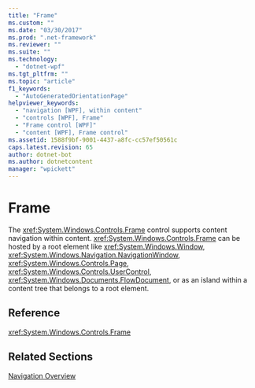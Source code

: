 ```yaml
---
title: "Frame"
ms.custom: ""
ms.date: "03/30/2017"
ms.prod: ".net-framework"
ms.reviewer: ""
ms.suite: ""
ms.technology: 
  - "dotnet-wpf"
ms.tgt_pltfrm: ""
ms.topic: "article"
f1_keywords: 
  - "AutoGeneratedOrientationPage"
helpviewer_keywords: 
  - "navigation [WPF], within content"
  - "controls [WPF], Frame"
  - "Frame control [WPF]"
  - "content [WPF], Frame control"
ms.assetid: 1588f9bf-9001-4437-a8fc-cc57ef50561c
caps.latest.revision: 65
author: dotnet-bot
ms.author: dotnetcontent
manager: "wpickett"
---
```

# Frame
The <xref:System.Windows.Controls.Frame> control supports content navigation within content. <xref:System.Windows.Controls.Frame> can be hosted by a root element like <xref:System.Windows.Window>, <xref:System.Windows.Navigation.NavigationWindow>, <xref:System.Windows.Controls.Page>, <xref:System.Windows.Controls.UserControl>, <xref:System.Windows.Documents.FlowDocument>, or as an island within a content tree that belongs to a root element.  
  
## Reference  
 <xref:System.Windows.Controls.Frame>  
  
## Related Sections  
 [Navigation Overview](../../../../docs/framework/wpf/app-development/navigation-overview.md)
